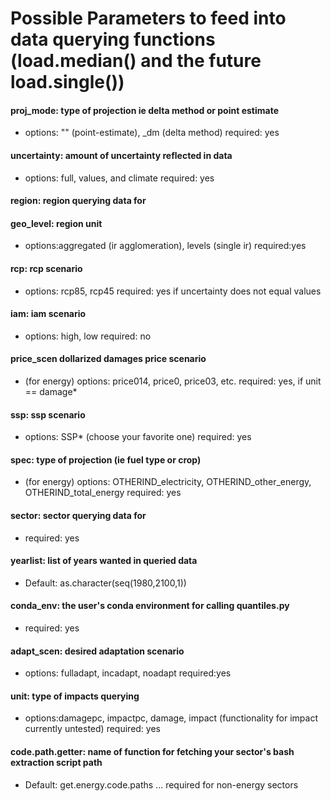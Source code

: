 # Possible Parameters to feed into data querying functions (load.median() and the future load.single())

#### **proj_mode**: type of projection ie delta method or point estimate
* options: "" (point-estimate), _dm (delta method) required: yes
#### **uncertainty**: amount of uncertainty reflected in data 
* options: full, values, and climate required: yes
#### **region**: region querying data for
#### **geo_level**: region unit 
* options:aggregated (ir agglomeration), levels (single ir) required:yes
#### **rcp**: rcp scenario
* options: rcp85, rcp45 required: yes if uncertainty does not equal values
#### **iam**: iam scenario
* options: high, low required: no
#### **price_scen** dollarized damages price scenario 
* (for energy) options: price014, price0, price03, etc. required: yes, if unit == damage*
#### **ssp**: ssp scenario
* options: SSP* (choose your favorite one) required: yes
#### **spec**: type of projection (ie fuel type or crop)
* (for energy) options: OTHERIND_electricity, OTHERIND_other_energy, OTHERIND_total_energy required: yes
#### **sector**: sector querying data for 
* required: yes
#### **yearlist**: list of years wanted in queried data 
* Default: as.character(seq(1980,2100,1)) 
#### **conda_env**: the user's conda environment for calling quantiles.py
* required: yes
#### **adapt_scen**: desired adaptation scenario  
* options: fulladapt, incadapt, noadapt required:yes
#### **unit**: type of impacts querying 
* options:damagepc, impactpc, damage, impact (functionality for impact currently untested) required: yes
#### **code.path.getter**: name of function for fetching your sector's bash extraction script path
* Default: get.energy.code.paths ... required for non-energy sectors